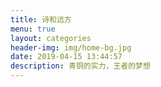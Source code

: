 ```yaml
---
title: 诗和远方
menu: true
layout: categories
header-img: img/home-bg.jpg
date: 2019-04-15 13:44:57
description: 青铜的实力，王者的梦想
---
```

